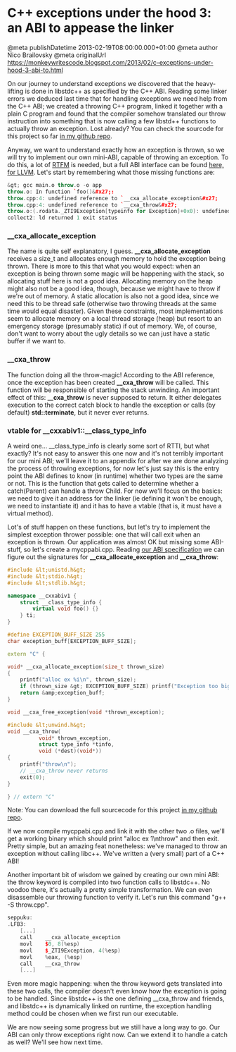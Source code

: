 # C++ exceptions under the hood 3: an ABI to appease the linker

@meta publishDatetime 2013-02-19T08:00:00.000+01:00
@meta author Nico Brailovsky
@meta originalUrl https://monkeywritescode.blogspot.com/2013/02/c-exceptions-under-hood-3-abi-to.html

On our journey to understand exceptions we discovered that the heavy-lifting is done in libstdc++ as specified by the C++ ABI. Reading some linker errors we deduced last time that for handling exceptions we need help from the C++ ABI; we created a throwing C++ program, linked it together with a plain C program and found that the compiler somehow translated our throw instruction into something that is now calling a few libstd++ functions to actually throw an exception. Lost already? You can check the sourcode for this project so far [in my github repo](https://github.com/nicolasbrailo/cpp_exception_handling_abi/tree/master/abi_v01).

Anyway, we want to understand exactly how an exception is thrown, so we will try to implement our own mini-ABI, capable of throwing an exception. To do this, a lot of [RTFM](/blog_md/youfoundadeadlink.md) is needed, but a full ABI interface can be found [here, for LLVM](http://libcxxabi.llvm.org/spec.html). Let's start by remembering what those missing functions are:

```c++
&gt; gcc main.o throw.o -o app
throw.o: In function `foo()&#x27;:
throw.cpp:4: undefined reference to `__cxa_allocate_exception&#x27;
throw.cpp:4: undefined reference to `__cxa_throw&#x27;
throw.o:(.rodata._ZTI9Exception[typeinfo for Exception]+0x0): undefined reference to `vtable for __cxxabiv1::__class_type_info&#x27;
collect2: ld returned 1 exit status
```

### \_\_cxa\_allocate\_exception

The name is quite self explanatory, I guess. **\_\_cxa\_allocate\_exception** receives a size\_t and allocates enough memory to hold the exception being thrown. There is more to this that what you would expect: when an exception is being thrown some magic will be happening with the stack, so allocating stuff here is not a good idea. Allocating memory on the heap might also not be a good idea, though, because we might have to throw if we're out of memory. A static allocation is also not a good idea, since we need this to be thread safe (otherwise two throwing threads at the same time would equal disaster). Given these constraints, most implementations seem to allocate memory on a local thread storage (heap) but resort to an emergency storage (presumably static) if out of memory. We, of course, don't want to worry about the ugly details so we can just have a static buffer if we want to.

### \_\_cxa\_throw

The function doing all the throw-magic! According to the ABI reference, once the exception has been created **\_\_cxa\_throw** will be called. This function will be responsible of starting the stack unwinding. An important effect of this: **\_\_cxa\_throw** is never supposed to return. It either delegates execution to the correct catch block to handle the exception or calls (by default) **std::terminate**, but it never ever returns.

### vtable for \_\_cxxabiv1::\_\_class\_type\_info

A weird one... \_\_class\_type\_info is clearly some sort of RTTI, but what exactly? It's not easy to answer this one now and it's not terribly important for our mini ABI; we'll leave it to an appendix for after we are done analyzing the process of throwing exceptions, for now let's just say this is the entry point the ABI defines to know (in runtime) whether two types are the same or not. This is the function that gets called to determine whether a catch(Parent) can handle a throw Child. For now we'll focus on the basics: we need to give it an address for the linker (ie defining it won't be enough, we need to instantiate it) and it has to have a vtable (that is, it must have a virtual method).

Lot's of stuff happen on these functions, but let's try to implement the simplest exception thrower possible: one that will call exit when an exception is thrown. Our application was almost OK but missing some ABI-stuff, so let's create a mycppabi.cpp. Reading [our ABI specification](/blog_md/youfoundadeadlink.md) we can figure out the signatures for **\_\_cxa\_allocate\_exception** and **\_\_cxa\_throw**:

```c++
#include &lt;unistd.h&gt;
#include &lt;stdio.h&gt;
#include &lt;stdlib.h&gt;

namespace __cxxabiv1 {
    struct __class_type_info {
        virtual void foo() {}
    } ti;
}

#define EXCEPTION_BUFF_SIZE 255
char exception_buff[EXCEPTION_BUFF_SIZE];

extern "C" {

void* __cxa_allocate_exception(size_t thrown_size)
{
    printf("alloc ex %i\n", thrown_size);
    if (thrown_size &gt; EXCEPTION_BUFF_SIZE) printf("Exception too big");
    return &amp;exception_buff;
}

void __cxa_free_exception(void *thrown_exception);

#include &lt;unwind.h&gt;
void __cxa_throw(
          void* thrown_exception,
          struct type_info *tinfo,
          void (*dest)(void*))
{
    printf("throw\n");
    // __cxa_throw never returns
    exit(0);
}

} // extern "C"
```

Note: You can download the full sourcecode for this project [in my github repo](https://github.com/nicolasbrailo/cpp_exception_handling_abi/tree/master/abi_v01).

If we now compile mycppabi.cpp and link it with the other two .o files, we'll get a working binary which should print "alloc ex 1\nthrow" and then exit. Pretty simple, but an amazing feat nonetheless: we've managed to throw an exception without calling libc++. We've written a (very small) part of a C++ ABI!

Another important bit of wisdom we gained by creating our own mini ABI: the throw keyword is compiled into two function calls to libstdc++. No voodoo there, it's actually a pretty simple transformation. We can even disassemble our throwing function to verify it. Let's run this command "g++ -S throw.cpp".

```c++
seppuku:
.LFB3:
    [...]
	call	__cxa_allocate_exception
	movl	$0, 8(%esp)
	movl	$_ZTI9Exception, 4(%esp)
	movl	%eax, (%esp)
	call	__cxa_throw
    [...]
```

Even more magic happening: when the throw keyword gets translated into these two calls, the compiler doesn't even know how the exception is going to be handled. Since libstdc++ is the one defining \_\_cxa\_throw and friends, and libstdc++ is dynamically linked on runtime, the exception handling method could be chosen when we first run our executable.

We are now seeing some progress but we still have a long way to go. Our ABI can only throw exceptions right now. Can we extend it to handle a catch as well? We'll see how next time.

